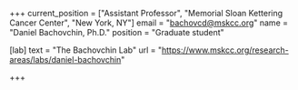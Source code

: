 +++
current_position = ["Assistant Professor", "Memorial Sloan Kettering Cancer Center", "New York, NY"]
email = "bachovcd@mskcc.org"
name = "Daniel Bachovchin, Ph.D."
position = "Graduate student"

[lab]
  text = "The Bachovchin Lab"
  url = "https://www.mskcc.org/research-areas/labs/daniel-bachovchin"

+++

